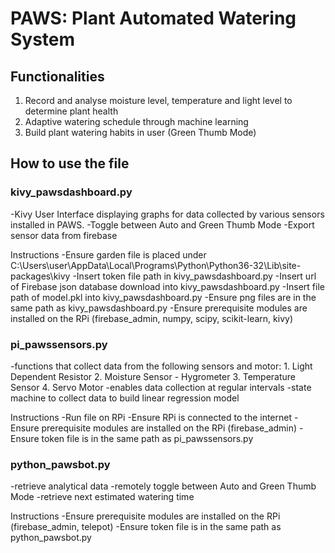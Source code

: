 # PAWS: Plant Automated Watering System

## Functionalities
1. Record and analyse moisture level, temperature and light level to determine plant health
2. Adaptive watering schedule through machine learning
3. Build plant watering habits in user (Green Thumb Mode)


## How to use the file

### kivy_pawsdashboard.py

-Kivy User Interface displaying graphs for data collected by various sensors installed in PAWS.
-Toggle between Auto and Green Thumb Mode
-Export sensor data from firebase

Instructions
-Ensure garden file is placed under C:\Users\user\AppData\Local\Programs\Python\Python36-32\Lib\site-packages\kivy
-Insert token file path in kivy_pawsdashboard.py
-Insert url of Firebase json database download into kivy_pawsdashboard.py
-Insert file path of model.pkl into kivy_pawsdashboard.py
-Ensure png files are in the same path as kivy_pawsdashboard.py
-Ensure prerequisite modules are installed on the RPi (firebase_admin, numpy, scipy, scikit-learn, kivy)



### pi_pawssensors.py

-functions that collect data from the following sensors and motor:
    		1. Light Dependent Resistor
    		2. Moisture Sensor - Hygrometer
    		3. Temperature Sensor
    		4. Servo Motor
-enables data collection at regular intervals
-state machine to collect data to build linear regression model

Instructions
-Run file on RPi
-Ensure RPi is connected to the internet
-Ensure prerequisite modules are installed on the RPi (firebase_admin)
-Ensure token file is in the same path as pi_pawssensors.py



### python_pawsbot.py

-retrieve analytical data
-remotely toggle between Auto and Green Thumb Mode
-retrieve next estimated watering time

Instructions
-Ensure prerequisite modules are installed on the RPi (firebase_admin, telepot)
-Ensure token file is in the same path as python_pawsbot.py
